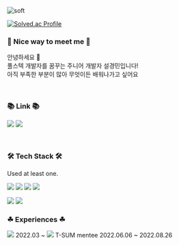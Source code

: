 ![soft](https://capsule-render.vercel.app/api?type=soft&color=auto&text=Seol%20Kyeong%20Min&fontSize=40&animation=twinkling)

[![Solved.ac Profile](http://mazassumnida.wtf/api/v2/generate_badge?boj=skmin3735)](https://solved.ac/skmin3735/)


### 👐 Nice way to meet me 👐<br/>





<p>
 안녕하세요 👋  <br/>
 풀스텍 개발자를 꿈꾸는 주니어 개발자 설경민입니다! <br/>
 아직 부족한 부분이 많아 무엇이든 배워나가고 싶어요 <br/>  
</p><br/>


### 📚 Link 📚 

<p>
  <a href="https://velog.io/@k0ng-min"><img src="https://img.shields.io/badge/Velog-20C997?style=flat&logo=Velog&logoColor=white&link=https://velog.io/@k0ng-min"/></a>
  <img src="https://img.shields.io/badge/skmin3735@gmail.com-EA4335?style=flat&logo=Gmail&logoColor=white"/>
</p><br/>




###  🛠 Tech Stack 🛠  <br/>

Used at least one. <br/>

<p>
  <img src="https://img.shields.io/badge/HTML5-E34F26?style=flat-square&logo=HTML5&logoColor=white"/>
  <img src="https://img.shields.io/badge/CSS-1572B6?style=flat-square&logo=CSS3&logoColor=black"/>
  <img src="https://img.shields.io/badge/Javascript-F7DF1E?style=flat-square&logo=Javascript&logoColor=black"/>
  <img src="https://img.shields.io/badge/Python-3776AB?style=flat-square&logo=Python&logoColor=white"/>
</p>
<p>
  <img src="https://img.shields.io/badge/C-A8B9CC?style=flat-square&logo=C&logoColor=white"/> 
  <img src="https://img.shields.io/badge/Django-092E20?style=flat-square&logo=Django&logoColor=white"/>
</p>


### ☘ Experiences ☘ <br/>

<p>
  <img src="https://img.shields.io/badge/Likelion-10th-orange"/> 2022.03 ~
  <img src="https://img.shields.io/badge/T--SUM-Mentoring-green"/> T-SUM mentee 2022.06.06 ~ 2022.08.26
</p>



